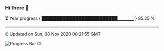 ### Hi there 👋

⏳ Year progress { █████████████████████████▁▁▁▁▁ } 85.25 %

---

⏰ Updated on Sun, 08 Nov 2020 00:21:55 GMT

![Progress Bar CI](https://github.com/liununu/liununu/workflows/Progress%20Bar%20CI/badge.svg)
